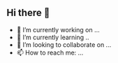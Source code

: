 ## Hi there 👋

- 🔭 I’m currently working on ...
- 🌱 I’m currently learning ..
- 👯 I’m looking to collaborate on ...
- 📫 How to reach me: ...
<!--
**aayush1018/aayush1018** is a ✨ _special_ ✨ repository because its `README.md` (this file) appears on your GitHub profile.

Here are some ideas to get you started:

- 🔭 I’m currently working on ...
- 🌱 I’m currently learning ...
- 👯 I’m looking to collaborate on ...
- 🤔 I’m looking for help with ...
- 💬 Ask me about ...
- 📫 How to reach me: ...
- 😄 Pronouns: ...
- ⚡ Fun fact: ...
-->
